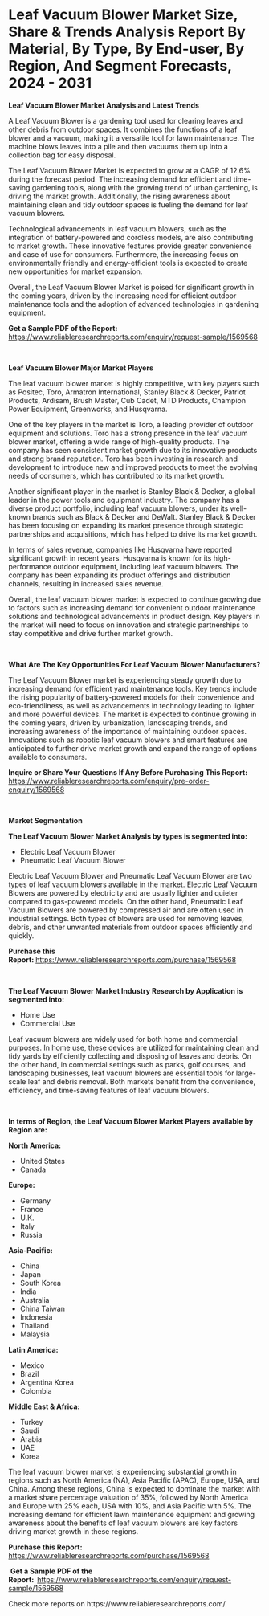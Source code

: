<p><h1>Leaf Vacuum Blower Market Size, Share & Trends Analysis Report By Material, By Type, By End-user, By Region, And Segment Forecasts, 2024 - 2031</h1></p><p><strong>Leaf Vacuum Blower Market Analysis and Latest Trends</strong></p>
<p><p>A Leaf Vacuum Blower is a gardening tool used for clearing leaves and other debris from outdoor spaces. It combines the functions of a leaf blower and a vacuum, making it a versatile tool for lawn maintenance. The machine blows leaves into a pile and then vacuums them up into a collection bag for easy disposal.</p><p>The Leaf Vacuum Blower Market is expected to grow at a CAGR of 12.6% during the forecast period. The increasing demand for efficient and time-saving gardening tools, along with the growing trend of urban gardening, is driving the market growth. Additionally, the rising awareness about maintaining clean and tidy outdoor spaces is fueling the demand for leaf vacuum blowers.</p><p>Technological advancements in leaf vacuum blowers, such as the integration of battery-powered and cordless models, are also contributing to market growth. These innovative features provide greater convenience and ease of use for consumers. Furthermore, the increasing focus on environmentally friendly and energy-efficient tools is expected to create new opportunities for market expansion.</p><p>Overall, the Leaf Vacuum Blower Market is poised for significant growth in the coming years, driven by the increasing need for efficient outdoor maintenance tools and the adoption of advanced technologies in gardening equipment.</p></p>
<p><strong>Get a Sample PDF of the Report:&nbsp;</strong> <a href="https://www.reliableresearchreports.com/enquiry/request-sample/1569568">https://www.reliableresearchreports.com/enquiry/request-sample/1569568</a></p>
<p>&nbsp;</p>
<p><strong>Leaf Vacuum Blower Major Market Players</strong></p>
<p><p>The leaf vacuum blower market is highly competitive, with key players such as Positec, Toro, Armatron International, Stanley Black & Decker, Patriot Products, Ardisam, Brush Master, Cub Cadet, MTD Products, Champion Power Equipment, Greenworks, and Husqvarna. </p><p>One of the key players in the market is Toro, a leading provider of outdoor equipment and solutions. Toro has a strong presence in the leaf vacuum blower market, offering a wide range of high-quality products. The company has seen consistent market growth due to its innovative products and strong brand reputation. Toro has been investing in research and development to introduce new and improved products to meet the evolving needs of consumers, which has contributed to its market growth.</p><p>Another significant player in the market is Stanley Black & Decker, a global leader in the power tools and equipment industry. The company has a diverse product portfolio, including leaf vacuum blowers, under its well-known brands such as Black & Decker and DeWalt. Stanley Black & Decker has been focusing on expanding its market presence through strategic partnerships and acquisitions, which has helped to drive its market growth.</p><p>In terms of sales revenue, companies like Husqvarna have reported significant growth in recent years. Husqvarna is known for its high-performance outdoor equipment, including leaf vacuum blowers. The company has been expanding its product offerings and distribution channels, resulting in increased sales revenue.</p><p>Overall, the leaf vacuum blower market is expected to continue growing due to factors such as increasing demand for convenient outdoor maintenance solutions and technological advancements in product design. Key players in the market will need to focus on innovation and strategic partnerships to stay competitive and drive further market growth.</p></p>
<p>&nbsp;</p>
<p><strong>What Are The Key Opportunities For Leaf Vacuum Blower Manufacturers?</strong></p>
<p><p>The Leaf Vacuum Blower market is experiencing steady growth due to increasing demand for efficient yard maintenance tools. Key trends include the rising popularity of battery-powered models for their convenience and eco-friendliness, as well as advancements in technology leading to lighter and more powerful devices. The market is expected to continue growing in the coming years, driven by urbanization, landscaping trends, and increasing awareness of the importance of maintaining outdoor spaces. Innovations such as robotic leaf vacuum blowers and smart features are anticipated to further drive market growth and expand the range of options available to consumers.</p></p>
<p><strong>Inquire or Share Your Questions If Any Before Purchasing This Report:</strong> <a href="https://www.reliableresearchreports.com/enquiry/pre-order-enquiry/1569568">https://www.reliableresearchreports.com/enquiry/pre-order-enquiry/1569568</a></p>
<p>&nbsp;</p>
<p><strong>Market Segmentation</strong></p>
<p><strong>The Leaf Vacuum Blower Market Analysis by types is segmented into:</strong></p>
<p><ul><li>Electric Leaf Vacuum Blower</li><li>Pneumatic Leaf Vacuum Blower</li></ul></p>
<p><p>Electric Leaf Vacuum Blower and Pneumatic Leaf Vacuum Blower are two types of leaf vacuum blowers available in the market. Electric Leaf Vacuum Blowers are powered by electricity and are usually lighter and quieter compared to gas-powered models. On the other hand, Pneumatic Leaf Vacuum Blowers are powered by compressed air and are often used in industrial settings. Both types of blowers are used for removing leaves, debris, and other unwanted materials from outdoor spaces efficiently and quickly.</p></p>
<p><strong>Purchase this Report:&nbsp;</strong><a href="https://www.reliableresearchreports.com/purchase/1569568">https://www.reliableresearchreports.com/purchase/1569568</a></p>
<p>&nbsp;</p>
<p><strong>The Leaf Vacuum Blower Market Industry Research by Application is segmented into:</strong></p>
<p><ul><li>Home Use</li><li>Commercial Use</li></ul></p>
<p><p>Leaf vacuum blowers are widely used for both home and commercial purposes. In home use, these devices are utilized for maintaining clean and tidy yards by efficiently collecting and disposing of leaves and debris. On the other hand, in commercial settings such as parks, golf courses, and landscaping businesses, leaf vacuum blowers are essential tools for large-scale leaf and debris removal. Both markets benefit from the convenience, efficiency, and time-saving features of leaf vacuum blowers.</p></p>
<p>&nbsp;</p>
<p><strong>In terms of Region, the Leaf Vacuum Blower Market Players available by Region are:</strong></p>
<p>
    <p> <strong> North America: </strong>
        <ul>
            <li>United States</li>
            <li>Canada</li>
        </ul>
        </p> 
    <p> <strong> Europe: </strong>
        <ul>
            <li>Germany</li>
            <li>France</li>
            <li>U.K.</li>
            <li>Italy</li>
            <li>Russia</li>
        </ul>
        </p> 
    <p> <strong> Asia-Pacific: </strong>
        <ul>
            <li>China</li>
            <li>Japan</li>
            <li>South Korea</li>
            <li>India</li>
            <li>Australia</li>
            <li>China Taiwan</li>
            <li>Indonesia</li>
            <li>Thailand</li>
            <li>Malaysia</li>
        </ul>
        </p> 
    <p> <strong> Latin America: </strong>
        <ul>
            <li>Mexico</li>
            <li>Brazil</li>
            <li>Argentina Korea</li>
            <li>Colombia</li>
        </ul>
        </p> 
    <p> <strong> Middle East & Africa: </strong>
        <ul>
            <li>Turkey</li>
            <li>Saudi</li>
            <li>Arabia</li>
            <li>UAE</li>
            <li>Korea</li>
        </ul>
    </p>
    </p>
<p><p>The leaf vacuum blower market is experiencing substantial growth in regions such as North America (NA), Asia Pacific (APAC), Europe, USA, and China. Among these regions, China is expected to dominate the market with a market share percentage valuation of 35%, followed by North America and Europe with 25% each, USA with 10%, and Asia Pacific with 5%. The increasing demand for efficient lawn maintenance equipment and growing awareness about the benefits of leaf vacuum blowers are key factors driving market growth in these regions.</p></p>
<p><strong>Purchase this Report: </strong><a href="https://www.reliableresearchreports.com/purchase/1569568">https://www.reliableresearchreports.com/purchase/1569568</a></p>
<p>&nbsp;<strong>Get a Sample PDF of the Report:&nbsp;&nbsp;</strong><a href="https://www.reliableresearchreports.com/enquiry/request-sample/1569568">https://www.reliableresearchreports.com/enquiry/request-sample/1569568</a></p>
<p><strong></strong></p>
<p>Check more reports on https://www.reliableresearchreports.com/</p>
